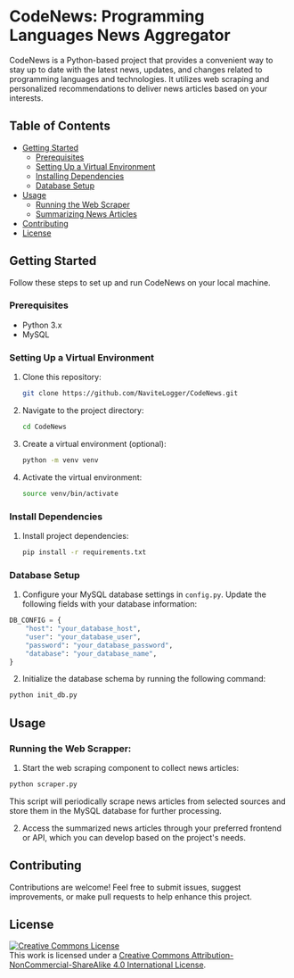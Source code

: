 # CodeNews: Programming Languages News Aggregator

CodeNews is a Python-based project that provides a convenient way to stay up to date with the latest news, updates, and changes related to programming languages and technologies. It utilizes web scraping and personalized recommendations to deliver news articles based on your interests.

## Table of Contents

- [Getting Started](#getting-started)
  - [Prerequisites](#prerequisites)
  - [Setting Up a Virtual Environment](#setting-up-a-virtual-environment)
  - [Installing Dependencies](#installing-dependencies)
  - [Database Setup](#database-setup)
- [Usage](#usage)
  - [Running the Web Scraper](#running-the-web-scraper)
  - [Summarizing News Articles](#summarizing-news-articles)
- [Contributing](#contributing)
- [License](#license)

## Getting Started

Follow these steps to set up and run CodeNews on your local machine.

### Prerequisites

- Python 3.x
- MySQL

### Setting Up a Virtual Environment

1. Clone this repository:

   ```bash
   git clone https://github.com/NaviteLogger/CodeNews.git
   ```

2. Navigate to the project directory:

   ```bash
   cd CodeNews
   ```

3. Create a virtual environment (optional):

   ```bash
   python -m venv venv
   ```

4. Activate the virtual environment:

   ```bash
   source venv/bin/activate
   ```

### Install Dependencies

1. Install project dependencies:

   ```bash
   pip install -r requirements.txt
   ```

### Database Setup

1. Configure your MySQL database settings in `config.py`. Update the following fields with your database information:

```python
DB_CONFIG = {
    "host": "your_database_host",
    "user": "your_database_user",
    "password": "your_database_password",
    "database": "your_database_name",
}
```

2. Initialize the database schema by running the following command:

```bash
python init_db.py
```

## Usage

### Running the Web Scrapper:

1. Start the web scraping component to collect news articles:

```bash
python scraper.py
```

This script will periodically scrape news articles from selected sources and store them in the MySQL database for further processing.

2. Access the summarized news articles through your preferred frontend or API, which you can develop based on the project's needs.

## Contributing

Contributions are welcome! Feel free to submit issues, suggest improvements, or make pull requests to help enhance this project.

## License

<a rel="license" href="http://creativecommons.org/licenses/by-nc-sa/4.0/"><img alt="Creative Commons License" style="border-width:0" src="https://i.creativecommons.org/l/by-nc-sa/4.0/88x31.png" /></a><br />This work is licensed under a <a rel="license" href="http://creativecommons.org/licenses/by-nc-sa/4.0/">Creative Commons Attribution-NonCommercial-ShareAlike 4.0 International License</a>.
